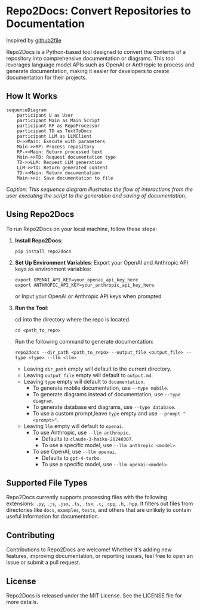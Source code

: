 # Repo2Docs: Convert Repositories to Documentation

Inspired by [github2file](https://github.com/cognitivecomputations/github2file)

Repo2Docs is a Python-based tool designed to convert the contents of a repository into comprehensive documentation or diagrams. This tool leverages language model APIs such as OpenAI or Anthropic to process and generate documentation, making it easier for developers to create documentation for their projects.

## How It Works

```mermaid
sequenceDiagram
    participant U as User
    participant Main as Main Script
    participant RP as RepoProcessor
    participant TD as TextToDocs
    participant LLM as LLMClient
    U->>Main: Execute with parameters
    Main->>RP: Process repository
    RP->>Main: Return processed text
    Main->>TD: Request documentation type
    TD->>LLM: Request LLM generation
    LLM->>TD: Return generated content
    TD->>Main: Return documentation
    Main->>U: Save documentation to file
```
*Caption: This sequence diagram illustrates the flow of interactions from the user executing the script to the generation and saving of documentation.*


## Using Repo2Docs

To run Repo2Docs on your local machine, follow these steps:

1. **Install Repo2Docs**:
   ```
   pip install repo2docs
   ```


2. **Set Up Environment Variables**:
   Export your OpenAI and Anthropic API keys as environment variables:
   ```
   export OPENAI_API_KEY=your_openai_api_key_here
   export ANTHROPIC_API_KEY=your_anthropic_api_key_here
   ```
   or
   Input your OpenAI or Anthropic API keys when prompted


3. **Run the Tool**:

   cd into the directory where the repo is located
   ```
   cd <path_to_repo>
   ```
   Run the following command to generate documentation:
   ```
   repo2docs --dir_path <path_to_repo> --output_file <output_file> --type <type> --llm <llm>
   ```

   - Leaving `dir_path` empty will default to the current directory.
   - Leaving `output_file` empty will default to `output.md`.
   - Leaving `type` empty will default to `documentation`.
     - To generate mobile documentation, use `--type mobile`.
     - To generate diagrams instead of documentation, use `--type diagram`.
     - To generate database erd diagrams, use `--type database`.
     - To use a custom prompt,leave `type` empty and use `--prompt "<prompt>"`.
   - Leaving `llm` empty will default to `openai`.
     - To use Anthropic, use `--llm anthropic`.
       - Defaults to `claude-3-haiku-20240307`.
       - To use a specific model, use `--llm anthropic:<model>`.
     - To use OpenAI, use `--llm openai`.
       - Defaults to `gpt-4-turbo`.
       - To use a specific model, use `--llm openai:<model>`.

## Supported File Types

Repo2Docs currently supports processing files with the following extensions: `.py`, `.js`, `.jsx`, `.ts`, `.tsx`, `.c`, `.cpp`, `.h`, `.hpp`. It filters out files from directories like `docs`, `examples`, `tests`, and others that are unlikely to contain useful information for documentation.

## Contributing

Contributions to Repo2Docs are welcome! Whether it's adding new features, improving documentation, or reporting issues, feel free to open an issue or submit a pull request.

## License

Repo2Docs is released under the MIT License. See the LICENSE file for more details.



